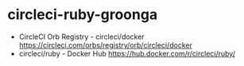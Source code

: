 # circleci-ruby-groonga

- CircleCI Orb Registry - circleci/docker https://circleci.com/orbs/registry/orb/circleci/docker
- circleci/ruby - Docker Hub https://hub.docker.com/r/circleci/ruby/
